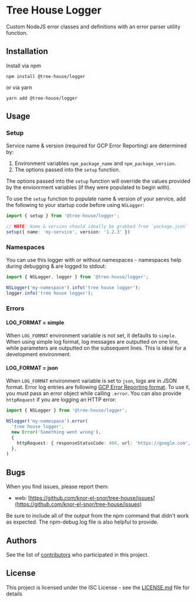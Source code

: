 # Tree House Logger

Custom NodeJS error classes and definitions with an error parser utility function.

## Installation

Install via npm

```shell
npm install @tree-house/logger
```

or via yarn

```shell
yarn add @tree-house/logger
```

## Usage

### Setup

Service name & version (required for GCP Error Reporting) are determined by:

1. Environment variables `npm_package_name` and `npm_package_version`.
2. The options passed into the `setup` function.

The options passed into the `setup` function will override the values provided by the envionrment
variables (if they were populated to begin with).

To use the `setup` function to populate name & version of your service, add the following to your
startup code before using `NSLogger`:

```typescript
import { setup } from '@tree-house/logger';

// NOTE: Name & version should ideally be grabbed from `package.json`
setup({ name: 'my-service', version: '1.2.3' })
```

### Namespaces

You can use this logger with or without namespaces - namespaces help during debugging & are logged to
stdout:

```typescript
import { NSLogger, logger } from '@tree-house/logger';

NSLogger('my-namespace').info('tree house logger');
logger.info('tree house logger');
```

### Errors

#### LOG_FORMAT = simple

When `LOG_FORMAT` environment variable is not set, it defaults to `simple`. When using simple log format,
log messages are outputted on one line, while parameters are outputted on the subsequent lines.
This is ideal for a development environment.

#### LOG_FORMAT = json

When `LOG_FORMAT` environment variable is set to `json`, logs are in JSON format.
Error log entries are following [GCP Error Reporting format](https://cloud.google.com/error-reporting/docs/formatting-error-messages#json_representation). To use it, you must pass an error object while calling `.error`.
You can also provide `httpRequest` if you are logging an HTTP error:

```typescript
import { NSLogger } from '@tree-house/logger';

NSlogger('my-namespace').error(
  'tree house logger',
  new Error('Something went wrong'),
  {
    httpRequest: { responseStatusCode: 404, url: 'https://google.com', method: 'GET' },
  },
)
```

## Bugs

When you find issues, please report them:

- web: [https://github.com/knor-el-snor/tree-house/issues](https://github.com/knor-el-snor/tree-house/issues)

Be sure to include all of the output from the npm command that didn't work as expected. The npm-debug.log file is also helpful to provide.

## Authors

See the list of [contributors](https://github.com/knor-el-snor/tree-house/contributors) who participated in this project.

## License

This project is licensed under the ISC License - see the [LICENSE.md](LICENSE.md) file for details

